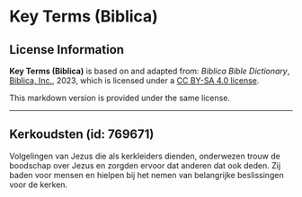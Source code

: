 # Key Terms (Biblica)

## License Information

**Key Terms (Biblica)** is based on and adapted from: _Biblica Bible Dictionary_, [Biblica, Inc.](https://www.biblica.com/), 2023, which is licensed under a [CC BY-SA 4.0 license](https://creativecommons.org/licenses/by-sa/4.0/legalcode.en).

This markdown version is provided under the same license.



--------------------------------

## Kerkoudsten (id: 769671)

Volgelingen van Jezus die als kerkleiders dienden, onderwezen trouw de boodschap over Jezus en zorgden ervoor dat anderen dat ook deden. Zij baden voor mensen en hielpen bij het nemen van belangrijke beslissingen voor de kerken.


